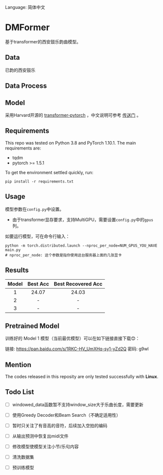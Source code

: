Language: 简体中文

# DMFormer

基于transformer的西安鼓乐韵曲模型。

## Data

已韵的西安鼓乐

## Data Process

## Model

采用Harvard开源的 [transformer-pytorch](http://nlp.seas.harvard.edu/2018/04/03/attention.html) ，中文说明可参考 [传送门](https://zhuanlan.zhihu.com/p/144825330) 。

## Requirements

This repo was tested on Python 3.8 and PyTorch 1.10.1. The main requirements are:

- tqdm
- pytorch >= 1.5.1

To get the environment settled quickly, run:

```
pip install -r requirements.txt
```

## Usage

模型参数在`config.py`中设置。

- 由于transformer显存要求，支持MultiGPU，需要设置`config.py`中的`gpus`列。

如要运行模型，可在命令行输入：

``` shell
python -m torch.distributed.launch --nproc_per_node=NUM_GPUS_YOU_HAVE main.py
# nproc_per_node: 这个参数是指你使用这台服务器上面的几张显卡
```

## Results

| Model |  Best Acc  | Best Recovered Acc |
| :---: |  :------:  | :----------------: |
|   1   |   24.07    |        24.03       |
|   2   |     -      |          -         |
|   3   |     -      |          -         |

## Pretrained Model

训练好的 Model 1 模型（当前最优模型）可以在如下链接直接下载😊：

链接: https://pan.baidu.com/s/1RKC-HV_UmXHq-sy1-yZd2Q  密码: g9wl

## Mention

The codes released in this reposity are only tested successfully with **Linux**.

## Todo List

- [ ] windowed_data函数暂不支持window_size大于乐曲长度，需要更新
- [ ] 使用Greedy Decoder和Beam Search（不确定适用性）
- [ ] 暂时只关注了有音高的音符，后续加入空拍的编码
- [ ] 从输出预测中恢复出midi文件
- [ ] 修改模型使模型关注小节/乐句内容
- [ ] 清洗数据集
- [ ] 预训练模型

